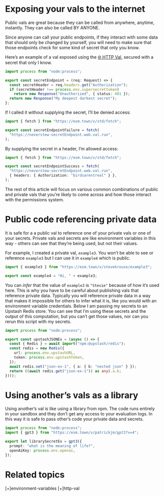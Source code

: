 # Exposing your vals to the internet

Public vals are great because they can be called from anywhere, anytime, instantly. They can also be called BY ANYONE.

Since anyone can call your public endpoints, if they interact with some data that should only be changed by yourself, you will need to make sure that those endpoints check for some kind of secret that only you know.

Here’s an example of a val exposed using the [🌐 HTTP Val](https://docs.val.town/api/web), secured with a secret that only I know.

```ts
import process from "node:process";

export const secretEndpoint = (req: Request) => {
  const secretHeader = req.headers.get("Authorization");
  if (secretHeader !== process.env.supersecrettoken)
    return new Response("Unauthorized", { status: 401 });
  return new Response("My deepest darkest secret");
};
```

If I called it without supplying the secret, I’ll be denied access:

```ts
import { fetch } from "https://esm.town/v/std/fetch";

export const secretEndpointFailure = fetch(
  "https://neverstew-secretEndpoint.web.val.run",
);
```

By supplying the secret in a header, I’m allowed access:

```ts
import { fetch } from "https://esm.town/v/std/fetch";

export const secretEndpointSuccess = fetch(
  "https://neverstew-secretEndpoint.web.val.run",
  { headers: { Authorization: "birdsarentreal" } },
);
```

The rest of this article will focus on various common combinations of public and private vals that you’re likely to come across and how those interact with the permissions system.

# Public code referencing private data

It is safe for a a public val to reference one of your private vals or one of your secrets. Private vals and secrets are like environment variables in this way - others can see that they’re being used, but not their values.

For example, I created a private val, `example3`. You won’t be able to see or reference `example3` but I can use it in `example4` which is public.

```ts
import { example3 } from "https://esm.town/v/stevekrouse/example3";

export const example4 = "Hi, " + example3;
```

You can _infer_ that the value of `example3` is `"Stevie"` because of how it’s used here. This is why you have to be careful about publishing vals that reference private data. Typically you will reference private data in a way that makes it impossible for others to infer what it is, like you would with an environment variable credentials. Below I am passing my secrets to an Upstash Redis store. You can see that I’m using these secrets and the output of this computation, but you can’t get those values, nor can you rerun this script with my secrets.

```ts
import process from "node:process";

export const upstashJSONEx = (async () => {
  const { Redis } = await import("npm:@upstash/redis");
  const redis = new Redis({
    url: process.env.upstashURL,
    token: process.env.upstashToken,
  });
  await redis.set("json-ex-1", { a: { b: "nested json" } });
  return ((await redis.get("json-ex-1")) as any).a.b;
})();
```

# Using another’s vals as a library

Using another’s val is like using a library from npm. The code runs entirely in your sandbox and they don’t get any access to your evaluation logs. In this way it is safe to pass other’s code your private data and secrets.

```ts
import process from "node:process";
import { gpt3 } from "https://esm.town/v/patrickjm/gpt3?v=4";

export let librarySecretEx = gpt3({
  prompt: "what is the meaning of life?",
  openAiKey: process.env.openai,
});
```

# Related topics

[+]environment-variables
[+]http-val